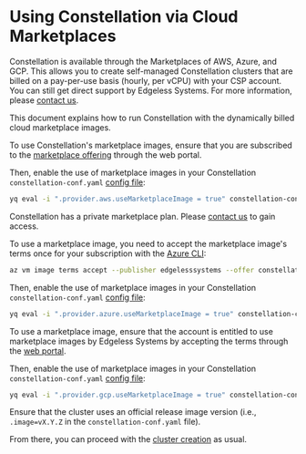 # Using Constellation via Cloud Marketplaces

Constellation is available through the Marketplaces of AWS, Azure, and GCP. This allows you to create self-managed Constellation clusters that are billed on a pay-per-use basis (hourly, per vCPU) with your CSP account. You can still get direct support by Edgeless Systems. For more information, please [contact us](https://www.edgeless.systems/enterprise-support/).

This document explains how to run Constellation with the dynamically billed cloud marketplace images.

<tabs groupId="csp">
<tabItem value="aws" label="AWS">

To use Constellation's marketplace images, ensure that you are subscribed to the [marketplace offering](https://aws.amazon.com/marketplace/pp/prodview-2mbn65nv57oys) through the web portal.

Then, enable the use of marketplace images in your Constellation `constellation-conf.yaml` [config file](../workflows/config.md):

```bash
yq eval -i ".provider.aws.useMarketplaceImage = true" constellation-conf.yaml
```

</tabItem>
<tabItem value="azure" label="Azure">

Constellation has a private marketplace plan. Please [contact us](https://www.edgeless.systems/enterprise-support/) to gain access.

To use a marketplace image, you need to accept the marketplace image's terms once for your subscription with the [Azure CLI](https://learn.microsoft.com/en-us/cli/azure/vm/image/terms?view=azure-cli-latest):

```bash
az vm image terms accept --publisher edgelesssystems --offer constellation --plan constellation
```

Then, enable the use of marketplace images in your Constellation `constellation-conf.yaml` [config file](../workflows/config.md):

```bash
yq eval -i ".provider.azure.useMarketplaceImage = true" constellation-conf.yaml
```

</tabItem>
<tabItem value="gcp" label="GCP">

To use a marketplace image, ensure that the account is entitled to use marketplace images by Edgeless Systems by accepting the terms through the [web portal](https://console.cloud.google.com/marketplace/vm/config/edgeless-systems-public/constellation).

Then, enable the use of marketplace images in your Constellation `constellation-conf.yaml` [config file](../workflows/config.md):

```bash
yq eval -i ".provider.gcp.useMarketplaceImage = true" constellation-conf.yaml
```

</tabItem>
</tabs>

Ensure that the cluster uses an official release image version (i.e., `.image=vX.Y.Z` in the `constellation-conf.yaml` file).

From there, you can proceed with the [cluster creation](../workflows/create.md) as usual.
